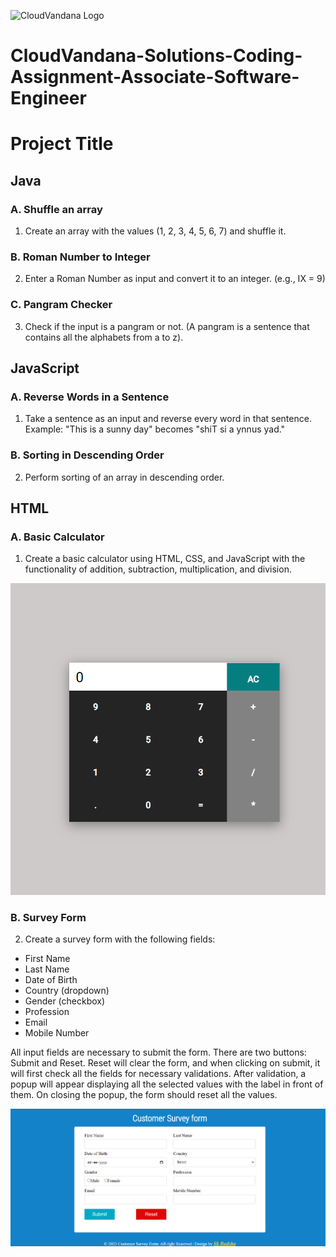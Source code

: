 ![CloudVandana Logo](https://cloudvandana.com/wp-content/uploads/2021/04/logo.png)
# CloudVandana-Solutions-Coding-Assignment-Associate-Software-Engineer

# Project Title

## Java

### A. Shuffle an array

1. Create an array with the values (1, 2, 3, 4, 5, 6, 7) and shuffle it.

### B. Roman Number to Integer

2. Enter a Roman Number as input and convert it to an integer. (e.g., IX = 9)

### C. Pangram Checker

3. Check if the input is a pangram or not. (A pangram is a sentence that contains all the alphabets from a to z).

## JavaScript

### A. Reverse Words in a Sentence

1. Take a sentence as an input and reverse every word in that sentence. Example: "This is a sunny day" becomes "shiT si a ynnus yad."

### B. Sorting in Descending Order

2. Perform sorting of an array in descending order.

## HTML

### A. Basic Calculator

1. Create a basic calculator using HTML, CSS, and JavaScript with the functionality of addition, subtraction, multiplication, and division.

![Calculator Image](/Images/Screenshot%20(14).png)

### B. Survey Form

2. Create a survey form with the following fields:

- First Name
- Last Name
- Date of Birth
- Country (dropdown)
- Gender (checkbox)
- Profession
- Email
- Mobile Number

All input fields are necessary to submit the form. There are two buttons: Submit and Reset. Reset will clear the form, and when clicking on submit, it will first check all the fields for necessary validations. After validation, a popup will appear displaying all the selected values with the label in front of them. On closing the popup, the form should reset all the values.

![Survey Form Image](/Images/Screenshot%20(15).png)
